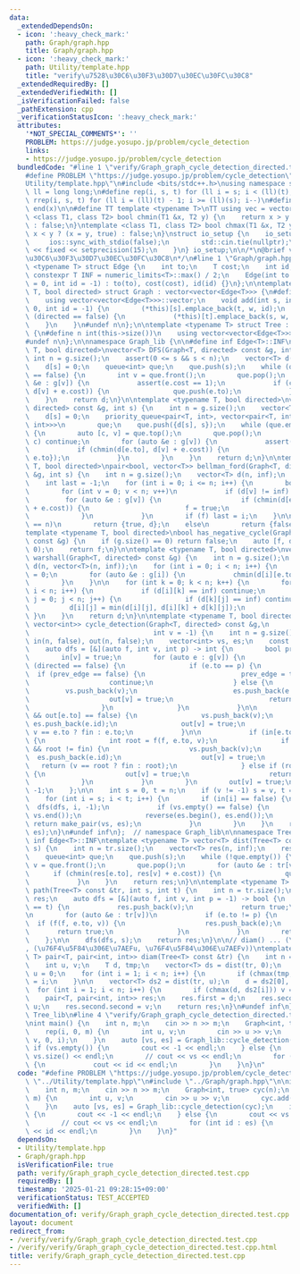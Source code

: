 ```yaml
---
data:
  _extendedDependsOn:
  - icon: ':heavy_check_mark:'
    path: Graph/graph.hpp
    title: Graph/graph.hpp
  - icon: ':heavy_check_mark:'
    path: Utility/template.hpp
    title: "verify\u7528\u30C6\u30F3\u30D7\u30EC\u30FC\u30C8"
  _extendedRequiredBy: []
  _extendedVerifiedWith: []
  _isVerificationFailed: false
  _pathExtension: cpp
  _verificationStatusIcon: ':heavy_check_mark:'
  attributes:
    '*NOT_SPECIAL_COMMENTS*': ''
    PROBLEM: https://judge.yosupo.jp/problem/cycle_detection
    links:
    - https://judge.yosupo.jp/problem/cycle_detection
  bundledCode: "#line 1 \"verify/Graph_graph_cycle_detection_directed.test.cpp\"\n\
    #define PROBLEM \"https://judge.yosupo.jp/problem/cycle_detection\"\n#line 1 \"\
    Utility/template.hpp\"\n#include <bits/stdc++.h>\nusing namespace std;\nusing\
    \ ll = long long;\n#define rep(i, s, t) for (ll i = s; i < (ll)(t); i++)\n#define\
    \ rrep(i, s, t) for (ll i = (ll)(t) - 1; i >= (ll)(s); i--)\n#define all(x) begin(x),\
    \ end(x)\n\n#define TT template <typename T>\nTT using vec = vector<T>;\ntemplate\
    \ <class T1, class T2> bool chmin(T1 &x, T2 y) {\n    return x > y ? (x = y, true)\
    \ : false;\n}\ntemplate <class T1, class T2> bool chmax(T1 &x, T2 y) {\n    return\
    \ x < y ? (x = y, true) : false;\n}\nstruct io_setup {\n    io_setup() {\n   \
    \     ios::sync_with_stdio(false);\n        std::cin.tie(nullptr);\n        cout\
    \ << fixed << setprecision(15);\n    }\n} io_setup;\n\n/*\n@brief verify\u7528\
    \u30C6\u30F3\u30D7\u30EC\u30FC\u30C8\n*/\n#line 1 \"Graph/graph.hpp\"\ntemplate\
    \ <typename T> struct Edge {\n    int to;\n    T cost;\n    int id;\n    static\
    \ constexpr T INF = numeric_limits<T>::max() / 2;\n    Edge(int to = 0, T cost\
    \ = 0, int id = -1) : to(to), cost(cost), id(id) {}\n};\n\ntemplate <typename\
    \ T, bool directed> struct Graph : vector<vector<Edge<T>>> {\n#define n int(this->size())\n\
    \    using vector<vector<Edge<T>>>::vector;\n    void add(int s, int t, T w =\
    \ 0, int id = -1) {\n        (*this)[s].emplace_back(t, w, id);\n        if constexpr\
    \ (directed == false) {\n            (*this)[t].emplace_back(s, w, id);\n    \
    \    }\n    }\n#undef n\n};\n\ntemplate <typename T> struct Tree : Graph<T, false>\
    \ {\n#define n int(this->size())\n    using vector<vector<Edge<T>>>::vector;\n\
    #undef n\n};\n\nnamespace Graph_lib {\n\n#define inf Edge<T>::INF\ntemplate <typename\
    \ T, bool directed>\nvector<T> DFS(Graph<T, directed> const &g, int s) {\n   \
    \ int n = g.size();\n    assert(0 <= s && s < n);\n    vector<T> d(n, inf);\n\
    \    d[s] = 0;\n    queue<int> que;\n    que.push(s);\n    while (que.empty()\
    \ == false) {\n        int v = que.front();\n        que.pop();\n        for (auto\
    \ &e : g[v]) {\n            assert(e.cost == 1);\n            if (chmin(d[e.to],\
    \ d[v] + e.cost)) {\n                que.push(e.to);\n            }\n        }\n\
    \    }\n    return d;\n}\n\ntemplate <typename T, bool directed>\nvector<T> dijkstra(Graph<T,\
    \ directed> const &g, int s) {\n    int n = g.size();\n    vector<T> d(n, inf);\n\
    \    d[s] = 0;\n    priority_queue<pair<T, int>, vector<pair<T, int>>, greater<pair<T,\
    \ int>>>\n        que;\n    que.push({d[s], s});\n    while (que.empty() == false)\
    \ {\n        auto [c, v] = que.top();\n        que.pop();\n        if (d[v] <\
    \ c) continue;\n        for (auto &e : g[v]) {\n            assert(e.cost >= 0);\n\
    \            if (chmin(d[e.to], d[v] + e.cost)) {\n                que.push({d[e.to],\
    \ e.to});\n            }\n        }\n    }\n    return d;\n}\n\ntemplate <typename\
    \ T, bool directed>\npair<bool, vector<T>> bellman_ford(Graph<T, directed> const\
    \ &g, int s) {\n    int n = g.size();\n    vector<T> d(n, inf);\n    d[s] = 0;\n\
    \    int last = -1;\n    for (int i = 0; i <= n; i++) {\n        bool f = false;\n\
    \        for (int v = 0; v < n; v++)\n            if (d[v] != inf) {\n       \
    \         for (auto &e : g[v]) {\n                    if (chmin(d[e.to], d[v]\
    \ + e.cost)) {\n                        f = true;\n                    }\n   \
    \             }\n            }\n        if (f) last = i;\n    }\n\n    if (last\
    \ == n)\n        return {true, d};\n    else\n        return {false, d};\n}\n\n\
    template <typename T, bool directed>\nbool has_negative_cycle(Graph<T, directed>\
    \ const &g) {\n    if (g.size() == 0) return false;\n    auto [f, d] = bellman_ford(g,\
    \ 0);\n    return f;\n}\n\ntemplate <typename T, bool directed>\nvector<vector<T>>\
    \ warshall(Graph<T, directed> const &g) {\n    int n = g.size();\n    vector<vector<T>>\
    \ d(n, vector<T>(n, inf));\n    for (int i = 0; i < n; i++) {\n        d[i][i]\
    \ = 0;\n        for (auto &e : g[i]) {\n            chmin(d[i][e.to], e.cost);\n\
    \        }\n    }\n\n    for (int k = 0; k < n; k++) {\n        for (int i = 0;\
    \ i < n; i++) {\n            if (d[i][k] == inf) continue;\n            for (int\
    \ j = 0; j < n; j++) {\n                if (d[k][j] == inf) continue;\n      \
    \          d[i][j] = min(d[i][j], d[i][k] + d[k][j]);\n            }\n       \
    \ }\n    }\n    return d;\n}\n\ntemplate <typename T, bool directed>\npair<vector<int>,\
    \ vector<int>> cycle_detection(Graph<T, directed> const &g,\n                \
    \                               int v = -1) {\n    int n = g.size();\n    vector<bool>\
    \ in(n, false), out(n, false);\n    vector<int> vs, es;\n    const int fin = INT_MAX;\n\
    \    auto dfs = [&](auto f, int v, int p) -> int {\n        bool prev_edge = false;\n\
    \        in[v] = true;\n        for (auto e : g[v]) {\n            if constexpr\
    \ (directed == false) {\n                if (e.to == p) {\n                  \
    \  if (prev_edge == false) {\n                        prev_edge = true;\n    \
    \                    continue;\n                    } else {\n               \
    \         vs.push_back(v);\n                        es.push_back(e.id);\n    \
    \                    out[v] = true;\n                        return e.to;\n  \
    \                  }\n                }\n            }\n\n            if (in[e.to]\
    \ && out[e.to] == false) {\n                vs.push_back(v);\n               \
    \ es.push_back(e.id);\n                out[v] = true;\n                return\
    \ v == e.to ? fin : e.to;\n            }\n\n            if (in[e.to] == false)\
    \ {\n                int root = f(f, e.to, v);\n                if (root != -1\
    \ && root != fin) {\n                    vs.push_back(v);\n                  \
    \  es.push_back(e.id);\n                    out[v] = true;\n                 \
    \   return (v == root ? fin : root);\n                } else if (root == fin)\
    \ {\n                    out[v] = true;\n                    return fin;\n   \
    \             }\n            }\n        }\n        out[v] = true;\n        return\
    \ -1;\n    };\n\n    int s = 0, t = n;\n    if (v != -1) s = v, t = v + 1;\n\n\
    \    for (int i = s; i < t; i++) {\n        if (in[i] == false) {\n          \
    \  dfs(dfs, i, -1);\n            if (vs.empty() == false) {\n                reverse(vs.begin(),\
    \ vs.end());\n                reverse(es.begin(), es.end());\n               \
    \ return make_pair(vs, es);\n            }\n        }\n    }\n    return make_pair(vs,\
    \ es);\n}\n#undef inf\n};  // namespace Graph_lib\n\nnamespace Tree_lib {\n#define\
    \ inf Edge<T>::INF\ntemplate <typename T> vector<T> dist(Tree<T> const &tr, int\
    \ s) {\n    int n = tr.size();\n    vector<T> res(n, inf);\n    res[s] = 0;\n\
    \    queue<int> que;\n    que.push(s);\n    while (!que.empty()) {\n        int\
    \ v = que.front();\n        que.pop();\n        for (auto &e : tr[v])\n      \
    \      if (chmin(res[e.to], res[v] + e.cost)) {\n                que.push(e.to);\n\
    \            }\n    }\n    return res;\n}\n\ntemplate <typename T> vector<Edge<T>>\
    \ path(Tree<T> const &tr, int s, int t) {\n    int n = tr.size();\n    vector<Edge<T>>\
    \ res;\n    auto dfs = [&](auto f, int v, int p = -1) -> bool {\n        if (v\
    \ == t) {\n            res.push_back(v);\n            return true;\n        }\n\
    \n        for (auto &e : tr[v])\n            if (e.to != p) {\n              \
    \  if (f(f, e.to, v)) {\n                    res.push_back(e);\n             \
    \       return true;\n                }\n            }\n        return false;\n\
    \    };\n\n    dfs(dfs, s);\n    return res;\n}\n\n// diam() ... (\u76F4\u5F84\
    , (\u76F4\u5F84\u306E\u7AEFu, \u76F4\u5F84\u306E\u7AEFv))\ntemplate <typename\
    \ T> pair<T, pair<int, int>> diam(Tree<T> const &tr) {\n    int n = tr.size();\n\
    \    int u, v;\n    T d, tmp;\n    vector<T> ds = dist(tr, 0);\n    tmp = ds[0],\
    \ u = 0;\n    for (int i = 1; i < n; i++) {\n        if (chmax(tmp, ds[i])) u\
    \ = i;\n    }\n\n    vector<T> ds2 = dist(tr, u);\n    d = ds2[0], v = 0;\n  \
    \  for (int i = 1; i < n; i++) {\n        if (chmax(d, ds2[i])) v = i;\n    }\n\
    \    pair<T, pair<int, int>> res;\n    res.first = d;\n    res.second.first =\
    \ u;\n    res.second.second = v;\n    return res;\n}\n#undef inf\n};  // namespace\
    \ Tree_lib\n#line 4 \"verify/Graph_graph_cycle_detection_directed.test.cpp\"\n\
    \nint main() {\n    int n, m;\n    cin >> n >> m;\n    Graph<int, true> cyc(n);\n\
    \    rep(i, 0, m) {\n        int u, v;\n        cin >> u >> v;\n        cyc.add(u,\
    \ v, 0, i);\n    }\n    auto [vs, es] = Graph_lib::cycle_detection(cyc);\n   \
    \ if (vs.empty()) {\n        cout << -1 << endl;\n    } else {\n        cout <<\
    \ vs.size() << endl;\n        // cout << vs << endl;\n        for (int id : es)\
    \ {\n            cout << id << endl;\n        }\n    }\n}\n"
  code: "#define PROBLEM \"https://judge.yosupo.jp/problem/cycle_detection\"\n#include\
    \ \"../Utility/template.hpp\"\n#include \"../Graph/graph.hpp\"\n\nint main() {\n\
    \    int n, m;\n    cin >> n >> m;\n    Graph<int, true> cyc(n);\n    rep(i, 0,\
    \ m) {\n        int u, v;\n        cin >> u >> v;\n        cyc.add(u, v, 0, i);\n\
    \    }\n    auto [vs, es] = Graph_lib::cycle_detection(cyc);\n    if (vs.empty())\
    \ {\n        cout << -1 << endl;\n    } else {\n        cout << vs.size() << endl;\n\
    \        // cout << vs << endl;\n        for (int id : es) {\n            cout\
    \ << id << endl;\n        }\n    }\n}"
  dependsOn:
  - Utility/template.hpp
  - Graph/graph.hpp
  isVerificationFile: true
  path: verify/Graph_graph_cycle_detection_directed.test.cpp
  requiredBy: []
  timestamp: '2025-01-21 09:28:15+09:00'
  verificationStatus: TEST_ACCEPTED
  verifiedWith: []
documentation_of: verify/Graph_graph_cycle_detection_directed.test.cpp
layout: document
redirect_from:
- /verify/verify/Graph_graph_cycle_detection_directed.test.cpp
- /verify/verify/Graph_graph_cycle_detection_directed.test.cpp.html
title: verify/Graph_graph_cycle_detection_directed.test.cpp
---
```

